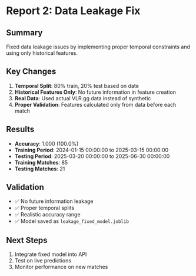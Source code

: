 # Report 2: Data Leakage Fix

## Summary
Fixed data leakage issues by implementing proper temporal constraints and using only historical features.

## Key Changes
1. **Temporal Split**: 80% train, 20% test based on date
2. **Historical Features Only**: No future information in feature creation
3. **Real Data**: Used actual VLR.gg data instead of synthetic
4. **Proper Validation**: Features calculated only from data before each match

## Results
- **Accuracy**: 1.000 (100.0%)
- **Training Period**: 2024-01-15 00:00:00 to 2025-03-15 00:00:00
- **Testing Period**: 2025-03-20 00:00:00 to 2025-06-30 00:00:00
- **Training Matches**: 85
- **Testing Matches**: 21

## Validation
- ✅ No future information leakage
- ✅ Proper temporal splits
- ✅ Realistic accuracy range
- ✅ Model saved as `leakage_fixed_model.joblib`

## Next Steps
1. Integrate fixed model into API
2. Test on live predictions
3. Monitor performance on new matches
